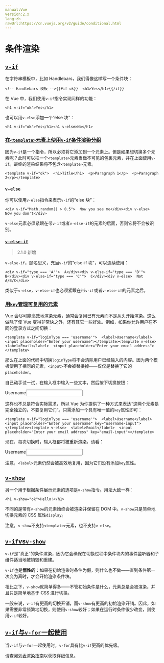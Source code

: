 ```yaml
---
manual:Vue
version:2.x
lang:zh
rawUrl:https://cn.vuejs.org/v2/guide/conditional.html
---
```



# 条件渲染

## [`v-if`](%25297#v-if "v-if")<a name="v-if"></a>


在字符串模板中，比如 Handlebars，我们得像这样写一个条件块：


```
<!-- Handlebars 模板 -->{{#if ok}}  <h1>Yes</h1>{{/if}}
``` 



在 Vue 中，我们使用`v-if`指令实现同样的功能：


```
<h1 v-if="ok">Yes</h1>
``` 



也可以用`v-else`添加一个“else 块”：


```
<h1 v-if="ok">Yes</h1><h1 v-else>No</h1>
``` 


### [在`<template>`元素上使用`v-if`条件渲染分组](%25297#在-lt-template-gt-元素上使用-v-if-条件渲染分组 "在 <template> 元素上使用 v-if 条件渲染分组")<a name="在-lt-template-gt-元素上使用-v-if-条件渲染分组"></a>


因为`v-if`是一个指令，所以必须将它添加到一个元素上。但是如果想切换多个元素呢？此时可以把一个`<template>`元素当做不可见的包裹元素，并在上面使用`v-if`。最终的渲染结果将不包含`<template>`元素。


```
<template v-if="ok">  <h1>Title</h1>  <p>Paragraph 1</p>  <p>Paragraph 2</p></template>
``` 


### [`v-else`](%25297#v-else "v-else")<a name="v-else"></a>


你可以使用`v-else`指令来表示`v-if`的“else 块”：


```
<div v-if="Math.random() > 0.5">  Now you see me</div><div v-else>  Now you don't</div>
``` 



`v-else`元素必须紧跟在带`v-if`或者`v-else-if`的元素的后面，否则它将不会被识别。


### [`v-else-if`](%25297#v-else-if "v-else-if")<a name="v-else-if"></a>
<blockquote>

2.1.0 新增

</blockquote>

`v-else-if`，顾名思义，充当`v-if`的“else-if 块”，可以连续使用：


```
<div v-if="type === 'A'">  A</div><div v-else-if="type === 'B'">  B</div><div v-else-if="type === 'C'">  C</div><div v-else>  Not A/B/C</div>
``` 



类似于`v-else`，`v-else-if`也必须紧跟在带`v-if`或者`v-else-if`的元素之后。


### [用`key`管理可复用的元素](%25297#用-key-管理可复用的元素 "用 key 管理可复用的元素")<a name="用-key-管理可复用的元素"></a>


Vue 会尽可能高效地渲染元素，通常会复用已有元素而不是从头开始渲染。这么做除了使 Vue 变得非常快之外，还有其它一些好处。例如，如果你允许用户在不同的登录方式之间切换：


```
<template v-if="loginType === 'username'">  <label>Username</label>  <input placeholder="Enter your username"></template><template v-else>  <label>Email</label>  <input placeholder="Enter your email address"></template>
``` 



那么在上面的代码中切换`loginType`将不会清除用户已经输入的内容。因为两个模板使用了相同的元素，`<input>`不会被替换掉——仅仅是替换了它的`placeholder`。



自己动手试一试，在输入框中输入一些文本，然后按下切换按钮：

<label>Username</label><input></input>



这样也不总是符合实际需求，所以 Vue 为你提供了一种方式来表达“这两个元素是完全独立的，不要复用它们”。只需添加一个具有唯一值的`key`属性即可：


```
<template v-if="loginType === 'username'">  <label>Username</label>  <input placeholder="Enter your username" key="username-input"></template><template v-else>  <label>Email</label>  <input placeholder="Enter your email address" key="email-input"></template>
``` 



现在，每次切换时，输入框都将被重新渲染。请看：

<label>Username</label><input></input>



注意，`<label>`元素仍然会被高效地复用，因为它们没有添加`key`属性。


## [`v-show`](%25297#v-show "v-show")<a name="v-show"></a>


另一个用于根据条件展示元素的选项是`v-show`指令。用法大致一样：


```
<h1 v-show="ok">Hello!</h1>
``` 



不同的是带有`v-show`的元素始终会被渲染并保留在 DOM 中。`v-show`只是简单地切换元素的 CSS 属性`display`。



注意，`v-show`不支持`<template>`元素，也不支持`v-else`。


## [`v-if`vs`v-show`](%25297#v-if-vs-v-show "v-if vs v-show")<a name="v-if-vs-v-show"></a>


`v-if`是“真正”的条件渲染，因为它会确保在切换过程中条件块内的事件监听器和子组件适当地被销毁和重建。



`v-if`也是**惰性的**：如果在初始渲染时条件为假，则什么也不做——直到条件第一次变为真时，才会开始渲染条件块。



相比之下，`v-show`就简单得多——不管初始条件是什么，元素总是会被渲染，并且只是简单地基于 CSS 进行切换。



一般来说，`v-if`有更高的切换开销，而`v-show`有更高的初始渲染开销。因此，如果需要非常频繁地切换，则使用`v-show`较好；如果在运行时条件很少改变，则使用`v-if`较好。


## [`v-if`与`v-for`一起使用](%25297#v-if-与-v-for-一起使用 "v-if 与 v-for 一起使用")<a name="v-if-与-v-for-一起使用"></a>


当`v-if`与`v-for`一起使用时，`v-for`具有比`v-if`更高的优先级。



请查阅[列表渲染指南](%25731#v-for-with-v-if "")以获取详细信息。


